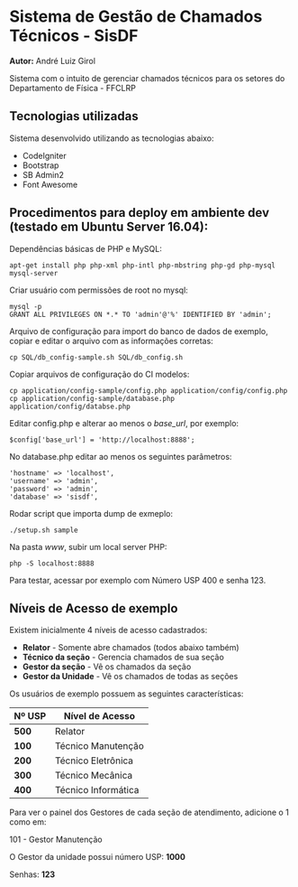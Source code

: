 # Sistema de Gestão de Chamados Técnicos - SisDF

**Autor:** André Luiz Girol

Sistema com o intuito de gerenciar chamados técnicos para os setores do Departamento de Física - FFCLRP
 
## Tecnologias utilizadas
 
Sistema desenvolvido utilizando as tecnologias abaixo:

* CodeIgniter
* Bootstrap
* SB Admin2
* Font Awesome

## Procedimentos para deploy em ambiente dev (testado em Ubuntu Server 16.04):

Dependências básicas de PHP e MySQL:

    apt-get install php php-xml php-intl php-mbstring php-gd php-mysql mysql-server

Criar usuário com permissões de root no mysql:

    mysql -p
    GRANT ALL PRIVILEGES ON *.* TO 'admin'@'%' IDENTIFIED BY 'admin';

Arquivo de configuração para import do banco de dados de exemplo, 
copiar e editar o arquivo com as informações corretas:

    cp SQL/db_config-sample.sh SQL/db_config.sh 

Copiar arquivos de configuração do CI modelos:

    cp application/config-sample/config.php application/config/config.php
    cp application/config-sample/database.php application/config/databse.php

Editar config.php e alterar ao menos o *base_url*, por exemplo:

    $config['base_url'] = 'http://localhost:8888';

No database.php editar ao menos os seguintes parâmetros:

    'hostname' => 'localhost',
    'username' => 'admin',
    'password' => 'admin',
    'database' => 'sisdf',
    
Rodar script que importa dump de exmeplo: 

    ./setup.sh sample

Na pasta *www*, subir um local server PHP: 

    php -S localhost:8888

Para testar, acessar por exemplo com Número USP 400 e senha 123.

## Níveis de Acesso de exemplo

Existem inicialmente 4 níveis de acesso cadastrados:

- **Relator** - Somente abre chamados (todos abaixo também)
- **Técnico da seção** - Gerencia chamados de sua seção
- **Gestor da seção** - Vê os chamados da seção
- **Gestor da Unidade** - Vê os chamados de todas as seções

Os usuários de exemplo possuem as seguintes características: 

| Nº USP | Nível de Acesso |
| --------- | --------------------- |
| **500** | Relator |
| **100** | Técnico Manutenção |
| **200** | Técnico Eletrônica |
| **300** | Técnico Mecânica |
| **400** | Técnico Informática |

Para ver o painel dos Gestores de cada seção de atendimento, adicione o 1 como em:

101 - Gestor Manutenção

O Gestor da unidade possui número USP: **1000**

Senhas: **123**



